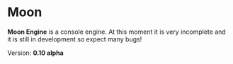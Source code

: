 # Moon

**Moon Engine** is a console engine. 
At this moment it is very incomplete and it is still in development so expect many bugs!

Version: **0.10 alpha**